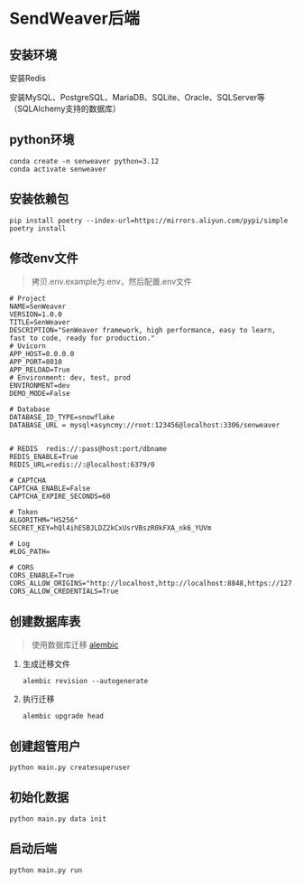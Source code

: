 # SendWeaver后端
## 安装环境

安装Redis

安装MySQL、PostgreSQL、MariaDB、SQLite、Oracle、SQLServer等（SQLAlchemy支持的数据库）

## python环境

```shell
conda create -n senweaver python=3.12
conda activate senweaver
```

## 安装依赖包

```shell
pip install poetry --index-url=https://mirrors.aliyun.com/pypi/simple
poetry install
```

## 修改env文件

> 拷贝.env.example为.env，然后配置.env文件

```
# Project
NAME=SenWeaver
VERSION=1.0.0
TITLE=SenWeaver
DESCRIPTION="SenWeaver framework, high performance, easy to learn, fast to code, ready for production."
# Uvicorn
APP_HOST=0.0.0.0
APP_PORT=8010
APP_RELOAD=True
# Environment: dev, test, prod
ENVIRONMENT=dev
DEMO_MODE=False

# Database
DATABASE_ID_TYPE=snowflake
DATABASE_URL = mysql+asyncmy://root:123456@localhost:3306/senweaver


# REDIS  redis://:pass@host:port/dbname
REDIS_ENABLE=True
REDIS_URL=redis://:@localhost:6379/0

# CAPTCHA
CAPTCHA_ENABLE=False
CAPTCHA_EXPIRE_SECONDS=60

# Token
ALGORITHM="HS256"
SECRET_KEY=hQl4ihESBJLDZ2kCxUsrVBszR0kFXA_nk6_YUVm

# Log
#LOG_PATH=

# CORS
CORS_ENABLE=True
CORS_ALLOW_ORIGINS="http://localhost,http://localhost:8848,https://127.0.0.1,http://www.senweaver.com" 
CORS_ALLOW_CREDENTIALS=True  

```

## 创建数据库表

> 使用数据库迁移 [alembic](https://alembic.sqlalchemy.org/en/latest/tutorial.html)

1. 生成迁移文件

    ```shell
    alembic revision --autogenerate
    ```
2. 执行迁移

    ```shell
    alembic upgrade head
    ```

## 创建超管用户

```shell
python main.py createsuperuser
```

## 初始化数据

```shell
python main.py data init
```

## 启动后端

```shell
python main.py run
```

‍
